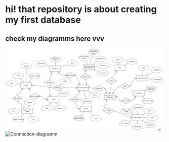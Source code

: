 # hi! that repository is about creating my first database # 
## check my diagramms here vvv ##
![ER-diagramm](ER-diagramm.jpg)
![Connection-diagramm](Connection-diagramm.jpg)